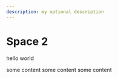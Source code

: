 ```yaml
---
description: my optional description
---
```


# Space 2

hello world

some content some content some content
